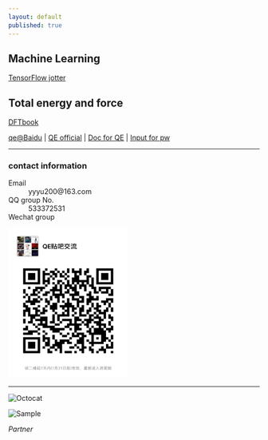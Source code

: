 ```yaml
---
layout: default
published: true
---
```





## Machine Learning
[TensorFlow jotter](./TFjotter)

## Total energy and force
[DFTbook](./DFTbook/)

[qe@Baidu](http://tieba.baidu.com/f?kw=quantum_espresso) | [QE official](http://www.quantum-espresso.org/) | [Doc for QE](http://www.quantum-espresso.org/Doc/pw_user_guide/) | [Input for pw](./QE6.0Doc/INPUT_PW.html)

* * *
### contact information
<dl>
<dt>Email</dt>
<dd>yyyu200@163.com</dd>
<dt>QQ group No.</dt>
<dd>533372531</dd>
<dt>Wechat group</dt>
</dl>
<p align="left">
    <img src="./docs/微信图片_20190111152856.jpg" alt="Sample"  width="240" height="300">
</p>


* * *




![Octocat](https://assets-cdn.github.com/images/icons/emoji/octocat.png)


<p align="left">
    <img src="https://tb2.bdstatic.com/tb/static-common/img/search_logo_big_v1_8d039f9.png" alt="Sample"  width="80" height="30">
    <p align="left">
        <em>Partner</em>
    </p>
</p>
